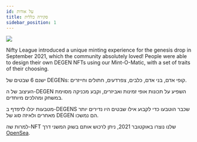 ```yaml
---
id: על אודות
title: סקירה כללית
sidebar_position: 1
---
```


![](/img/mintomatic.gif)

Nifty League introduced a unique minting experience for the genesis drop in September 2021, which the community absolutely loved! People were able to design their own DEGEN NFTs using our Mint-O-Matic, with a set of traits of their choosing.

ישנם 6 שבטים של DEGENs: קופי אדם, בני אדם, כלבים, צפרדעים, חתולים וחייזרים.

העיצוב של ה-DEGEN השפיע על תכונות אופי זמינות ואביזרים, וקבע מכניקה מסוימת במשחק ומהלכים מיוחדים.

מטבעות יכלו לדפדף ב-DEGENS שכבר הוטבעו כדי לקבוע אילו שבטים היו נדירים יותר מאחרים ולאיזה סוג של DEGEN הם נמשכו.

למרות שה-NFT שלנו נוצרו באוקטובר 2021, ניתן לרכוש אותם בשוק המשני דרך [OpenSea](https://opensea.io/collection/niftydegen).
